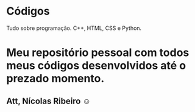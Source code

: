 # Códigos
Tudo sobre programação. C++, HTML, CSS e Python.

# Meu repositório pessoal com todos meus códigos desenvolvidos até o prezado momento.

## Att, Nícolas Ribeiro ☺

